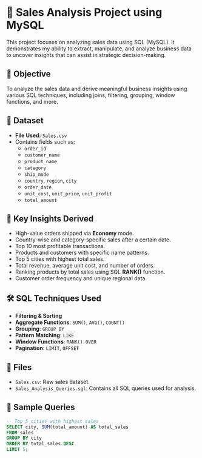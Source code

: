 # 🛒 Sales Analysis Project using MySQL

This project focuses on analyzing sales data using SQL (MySQL). It demonstrates my ability to extract, manipulate, and analyze business data to uncover insights that can assist in strategic decision-making.

## 📌 Objective

To analyze the sales data and derive meaningful business insights using various SQL techniques, including joins, filtering, grouping, window functions, and more.

## 📂 Dataset

- **File Used:** `Sales.csv`
- Contains fields such as:
  - `order_id`
  - `customer_name`
  - `product_name`
  - `category`
  - `ship_mode`
  - `country`, `region`, `city`
  - `order_date`
  - `unit_cost`, `unit_price`, `unit_profit`
  - `total_amount`

## 🧠 Key Insights Derived

- High-value orders shipped via **Economy** mode.
- Country-wise and category-specific sales after a certain date.
- Top 10 most profitable transactions.
- Products and customers with specific name patterns.
- Top 5 cities with highest total sales.
- Total revenue, average unit cost, and number of orders.
- Ranking products by total sales using SQL **RANK()** function.
- Customer order frequency and unique regional data.

## 🛠 SQL Techniques Used

- **Filtering & Sorting**
- **Aggregate Functions**: `SUM()`, `AVG()`, `COUNT()`
- **Grouping**: `GROUP BY`
- **Pattern Matching**: `LIKE`
- **Window Functions**: `RANK() OVER`
- **Pagination**: `LIMIT`, `OFFSET`

## 📁 Files

- `Sales.csv`: Raw sales dataset.
- `Sales_Analysis_Queries.sql`: Contains all SQL queries used for analysis.

## 🧾 Sample Queries

```sql
-- Top 5 cities with highest sales
SELECT city, SUM(total_amount) AS total_sales
FROM sales
GROUP BY city
ORDER BY total_sales DESC
LIMIT 5;
